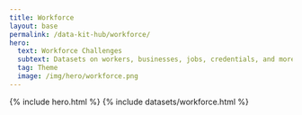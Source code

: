```yaml
---
title: Workforce
layout: base
permalink: /data-kit-hub/workforce/
hero:
  text: Workforce Challenges
  subtext: Datasets on workers, businesses, jobs, credentials, and more, recommended by government experts for solving key workforce challenges.
  tag: Theme
  image: /img/hero/workforce.png
---
```


{% include hero.html %}
{% include datasets/workforce.html %}
